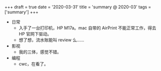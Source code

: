 +++
draft = true
date = '2020-03-31'
title = 'summary @ 2020-03'
tags = ['summary']
+++

- 日常
    - 入手了一台打印机，HP M17a。mac 自带的 AirPrint 不能正常工作，得去 HP 官网下驱动。
    - 想了想，流水账能叫 review 么……
- 影视
    - 我的三体，感觉不错。
- 编程
    - cwc，在看了。
